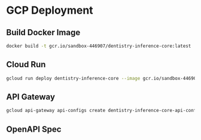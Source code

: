 # GCP Deployment
## Build Docker Image
```bash
docker build -t gcr.io/sandbox-446907/dentistry-inference-core:latest
```
## Cloud Run
```bash
gcloud run deploy dentistry-inference-core --image gcr.io/sandbox-446907/dentistry-inference-core:latest --memory 32G
```
## API Gateway
```bash
gcloud api-gateway api-configs create dentistry-inference-core-api-config --api=dentistry-inference-core-api --openapi-spec=./conf/dentistry-inference-core-api.yaml --backend-auth-service-account=298229070754-compute@developer.gserviceaccount.com
```

## OpenAPI Spec
